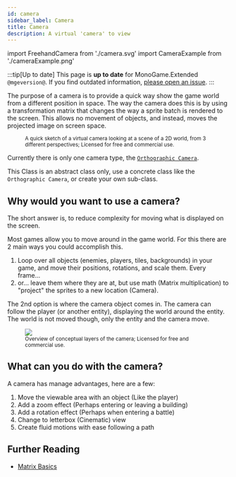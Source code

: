 ```yaml
---
id: camera
sidebar_label: Camera
title: Camera
description: A virtual 'camera' to view 
---
```


import FreehandCamera from './camera.svg'
import CameraExample from './cameraExample.png'

:::tip[Up to date]
This page is **up to date** for MonoGame.Extended `@mgeversion@`.  If you find outdated information, [please open an issue](https://github.com/craftworkgames/craftworkgames.github.io/issues).
:::

The purpose of a camera is to provide a quick way show the game world from a different position in space.  The way the camera does this is by using a transformation matrix that changes the way a sprite batch is rendered to the screen.  This allows no movement of objects, and instead, moves the projected image on screen space.

<figure>
    <FreehandCamera />
    <figcaption>
        <small>
            A quick sketch of a virtual camera looking at a scene of a 2D world, from 3 different perspectives; Licensed for free and commercial use.
        </small>
    </figcaption>
</figure>

Currently there is only one camera type, the [`Orthographic Camera`](/docs/features/camera/orthographic-camera/). 

This Class is an abstract class only, use a concrete class like the `Orthographic Camera`, or create your own sub-class.

## Why would you want to use a camera?

The short answer is, to reduce complexity for moving what is displayed on the screen.  

Most games allow you to move around in the game world.  For this there are 2 main ways you could accomplish this.
1. Loop over all objects (enemies, players, tiles, backgrounds) in your game, and move their positions, rotations, and scale them.  Every frame...
1. or... leave them where they are at, but use math (Matrix multiplication) to "project" the sprites to a new location (Camera).

The 2nd option is where the camera object comes in.  The camera can follow the player (or another entity), displaying the world around the entity. The world is not moved though, only the entity and the camera move.

<figure>
    <img src={CameraExample} style={{width: '100%'}}/>
    <figcaption>
        <small>
            Overview of conceptual layers of the camera; Licensed for free and commercial use.
        </small>
    </figcaption>
</figure>

## What can you do with the camera?

A camera has manage advantages, here are a few:
1. Move the viewable area with an object (Like the player)
1. Add a zoom effect (Perhaps entering or leaving a building)
1. Add a rotation effect (Perhaps when entering a battle)
1. Change to letterbox (Cinematic) view
1. Create fluid motions with ease following a path

## Further Reading

 - [Matrix Basics](https://stevehazen.wordpress.com/2010/02/15/matrix-basics-how-to-step-away-from-storing-an-orientation-as-3-angles/)
